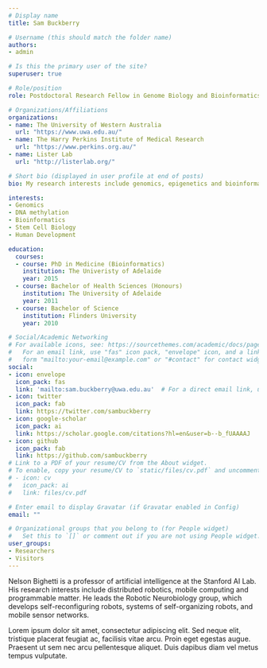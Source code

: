```yaml
---
# Display name
title: Sam Buckberry

# Username (this should match the folder name)
authors:
- admin

# Is this the primary user of the site?
superuser: true

# Role/position
role: Postdoctoral Research Fellow in Genome Biology and Bioinformatics

# Organizations/Affiliations
organizations:
- name: The University of Western Australia
  url: "https://www.uwa.edu.au/"
- name: The Harry Perkins Institute of Medical Research
  url: "https://www.perkins.org.au/"
- name: Lister Lab
  url: "http://listerlab.org/"

# Short bio (displayed in user profile at end of posts)
bio: My research interests include genomics, epigenetics and bioinformatics.

interests:
- Genomics
- DNA methylation
- Bioinformatics
- Stem Cell Biology
- Human Development

education:
  courses:
  - course: PhD in Medicine (Bioinformatics)
    institution: The Univeristy of Adelaide
    year: 2015
  - course: Bachelor of Health Sciences (Honours)
    institution: The University of Adelaide
    year: 2011
  - course: Bachelor of Science
    institution: Flinders University
    year: 2010

# Social/Academic Networking
# For available icons, see: https://sourcethemes.com/academic/docs/page-builder/#icons
#   For an email link, use "fas" icon pack, "envelope" icon, and a link in the
#   form "mailto:your-email@example.com" or "#contact" for contact widget.
social:
- icon: envelope
  icon_pack: fas
  link: 'mailto:sam.buckberry@uwa.edu.au'  # For a direct email link, use "mailto:sam.buckberry@uwa.edu.au".
- icon: twitter
  icon_pack: fab
  link: https://twitter.com/sambuckberry
- icon: google-scholar
  icon_pack: ai
  link: https://scholar.google.com/citations?hl=en&user=b--b_fUAAAAJ
- icon: github
  icon_pack: fab
  link: https://github.com/sambuckberry
# Link to a PDF of your resume/CV from the About widget.
# To enable, copy your resume/CV to `static/files/cv.pdf` and uncomment the lines below.
# - icon: cv
#   icon_pack: ai
#   link: files/cv.pdf

# Enter email to display Gravatar (if Gravatar enabled in Config)
email: ""

# Organizational groups that you belong to (for People widget)
#   Set this to `[]` or comment out if you are not using People widget.
user_groups:
- Researchers
- Visitors
---
```


Nelson Bighetti is a professor of artificial intelligence at the Stanford AI Lab. His research interests include distributed robotics, mobile computing and programmable matter. He leads the Robotic Neurobiology group, which develops self-reconfiguring robots, systems of self-organizing robots, and mobile sensor networks.

Lorem ipsum dolor sit amet, consectetur adipiscing elit. Sed neque elit, tristique placerat feugiat ac, facilisis vitae arcu. Proin eget egestas augue. Praesent ut sem nec arcu pellentesque aliquet. Duis dapibus diam vel metus tempus vulputate.

